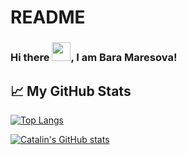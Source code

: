 # README
### Hi there <img src="https://raw.githubusercontent.com/MartinHeinz/MartinHeinz/master/wave.gif" width="30px">, I am Bara Maresova!
## &#x1f4c8; My GitHub Stats

[![Top Langs](https://github-readme-stats.vercel.app/api/top-langs/?username=<BaraMaresova>&hide=java,html,css&theme=radical)](https://github.com/anuraghazra/github-readme-stats)

[![Catalin's GitHub stats](https://github-readme-stats.vercel.app/api?username=<BaraMaresova>&theme=radical)](https://github.com/anuraghazra/github-readme-stats)
